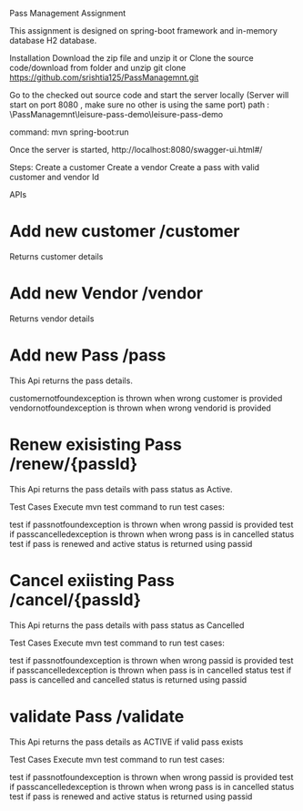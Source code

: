 Pass Management Assignment

This assignment is designed on spring-boot framework and in-memory database H2 database.

Installation
Download the zip file and unzip it or 
Clone the source code/download from folder and unzip
git clone https://github.com/srishtia125/PassManagemnt.git

Go to the checked out source code and start the server locally (Server will start on port 8080 , make sure no other is using the same port)
path :  \PassManagemnt\leisure-pass-demo\leisure-pass-demo

command: mvn spring-boot:run

Once the server is started,
http://localhost:8080/swagger-ui.html#/

Steps:
Create a customer
Create a vendor
Create a pass with valid customer and vendor Id

APIs
# Add new customer /customer
Returns customer details

# Add new Vendor /vendor
Returns vendor details

# Add new Pass /pass
This Api returns the pass details.

customernotfoundexception is thrown when wrong customer  is provided 
vendornotfoundexception is thrown when wrong vendorid  is provided 

# Renew exisisting Pass /renew/{passId}
This Api returns the pass details with pass status as Active.

Test Cases
Execute mvn test command to run test cases:

test if passnotfoundexception is thrown when wrong passid  is provided 
test if passcancelledexception is thrown when wrong pass is in cancelled status 
test if pass is renewed and active status is returned using passid

# Cancel exiisting Pass /cancel/{passId}
This Api returns the pass details with pass status as Cancelled

Test Cases
Execute mvn test command to run test cases:

test if passnotfoundexception is thrown when wrong passid  is provided 
test if passcancelledexception is thrown when pass is in cancelled status 
test if pass is cancelled and cancelled status is returned using passid

# validate  Pass /validate
This Api returns the pass details as ACTIVE if valid pass exists


Test Cases
Execute mvn test command to run test cases:

test if passnotfoundexception is thrown when wrong passid  is provided 
test if passcancelledexception is thrown when wrong pass is in cancelled status 
test if pass is renewed and active status is returned using passid
